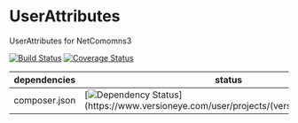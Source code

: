 UserAttributes
==============

UserAttributes for NetComomns3

[![Build Status](https://api.travis-ci.org/NetCommons3/UserAttributes.png?branch=master)](https://travis-ci.org/NetCommons3/UserAttributes)
[![Coverage Status](https://coveralls.io/repos/NetCommons3/UserAttributes/badge.png?branch=master)](https://coveralls.io/r/NetCommons3/UserAttributes?branch=master)

| dependencies  | status |
| ------------- | ------ |
| composer.json | [![Dependency Status](https://www.versioneye.com/user/projects/(versioneye_project_ID)/badge.png)](https://www.versioneye.com/user/projects/(versioneye_project_ID)) |
